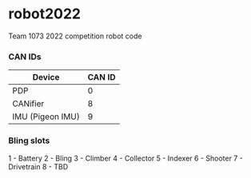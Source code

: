 # robot2022
Team 1073 2022 competition robot code

### CAN IDs

| Device | CAN ID |
| ------ | ------ |
| PDP | 0 |
| CANifier | 8 |
| IMU (Pigeon IMU) | 9 |


### Bling slots

1 - Battery
2 - Bling
3 - Climber
4 - Collector
5 - Indexer
6 - Shooter
7 - Drivetrain
8 - TBD